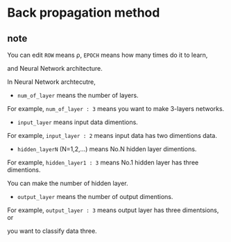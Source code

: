 # Back propagation method

## note

You can edit `ROW` means ρ, `EPOCH` means how many times do it to learn,

and Neural Network architecture.

In Neural Network archtecutre, 

- `num_of_layer` means the number of layers. 

For example, `num_of_layer : 3` means you want to make 3-layers networks.


- `input_layer` means input data dimentions.

For example, `input_layer : 2` means input data has two dimentions data.


- `hidden_layerN` (N=1,2,...) means No.N hidden layer dimentions.


For example, `hidden_layer1 : 3` means No.1 hidden layer has three dimentions.

You can make the number of hidden layer.


- `output_layer` means the number of output dimentions.

For example, `output_layer : 3` means output layer has three dimentsions, or 

you want to classify data three.

